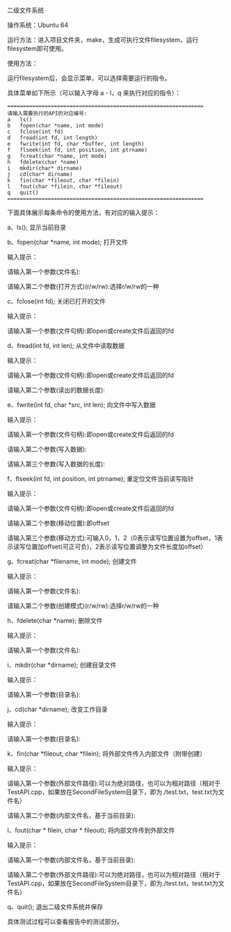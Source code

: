 二级文件系统

操作系统：Ubuntu 64

运行方法：进入项目文件夹，make，生成可执行文件filesystem，运行filesystem即可使用。

使用方法：

运行filesystem后，会显示菜单，可以选择需要运行的指令。     

具体菜单如下所示（可以输入字母 a - l，q 来执行对应的指令）：      

```
===============================================================
请输入需要执行的API的对应编号:                  
a   ls()                                                  
b   fopen(char *name, int mode)                        
c   fclose(int fd)                                   
d   fread(int fd, int length)                         
e   fwrite(int fd, char *buffer, int length)          
f   flseek(int fd, int position, int ptrname)   
g   fcreat(char *name, int mode)                    
h   fdelete(char *name)                                 
i   mkdir(char* dirname)                             
j   cd(char* dirname)                                   
k   fin(char *fileout, char *filein)               
l   fout(char *filein, char *fileout)                
q   quit()                                            
===============================================================
```

下面具体展示每条命令的使用方法，有对应的输入提示：

a、ls();  显示当前目录

b、fopen(char *name, int mode); 打开文件

输入提示：

请输入第一个参数(文件名):

请输入第二个参数(打开方式)(r/w/rw):选择r/w/rw的一种

c、fclose(int fd); 关闭已打开的文件

输入提示：

请输入第一个参数(文件句柄):即open或create文件后返回的fd

d、fread(int fd, int len); 从文件中读取数据

输入提示：

请输入第一个参数(文件句柄):即open或create文件后返回的fd

请输入第二个参数(读出的数据长度):

e、fwrite(int fd, char *src, int len); 向文件中写入数据

输入提示：

请输入第一个参数(文件句柄):即open或create文件后返回的fd

请输入第二个参数(写入数据):

请输入第三个参数(写入数据的长度):

f、flseek(int fd, int position, int ptrname); 重定位文件当前读写指针

输入提示：

请输入第一个参数(文件句柄):即open或create文件后返回的fd

请输入第二个参数(移动位置):即offset

请输入第三个参数(移动方式):可输入0，1，2（0表示读写位置设置为offset，1表示读写位置加offset(可正可负)，2表示读写位置调整为文件长度加offset）

g、fcreat(char *filename, int mode);  创建文件

输入提示：

请输入第一个参数(文件名):

请输入第二个参数(创建模式)(r/w/rw):选择r/w/rw的一种

h、fdelete(char *name);  删除文件

输入提示：

请输入第一个参数(文件名):

i、mkdir(char *dirname);  创建目录文件

输入提示：

请输入第一个参数(目录名):

j、cd(char *dirname);  改变工作目录

输入提示：

请输入第一个参数(目录名):

k、fin(char *fileout, char *filein);  将外部文件传入内部文件（附带创建）

输入提示：

请输入第一个参数(外部文件路径):可以为绝对路径，也可以为相对路径（相对于TestAPI.cpp，如果放在SecondFileSystem目录下，即为./test.txt，test.txt为文件名）

请输入第二个参数(内部文件名，基于当前目录):

l、fout(char * filein, char * fileout);  将内部文件传到外部文件

输入提示：

请输入第一个参数(内部文件名，基于当前目录):

请输入第二个参数(外部文件路径):可以为绝对路径，也可以为相对路径（相对于TestAPI.cpp，如果放在SecondFileSystem目录下，即为./test.txt，test.txt为文件名）

q、quit(); 退出二级文件系统并保存



具体测试过程可以查看报告中的测试部分。